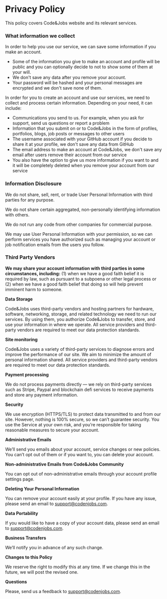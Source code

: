 # Privacy Policy

This policy covers Code&Jobs website and its relevant services.

### What information we collect

In order to help you use our service, we can save some information if you make an account.

- Some of the information you give to make an account and profile will be public and you can optionally decide to not to show some of them at your will.
- We don't save any data after you remove your account.
- Your password will be hashed and your personal messages are encrypted and we don't save none of them.

In order for you to create an account and use our services, we need to collect and process certain information. Depending on your need, it can include:

- Communications you send to us. For example, when you ask for support, send us questions or report a problem
- Information that you submit on or to Code&Jobs in the form of profiles, portfolios, blogs, job posts or messages to other users
- The username associated with your GitHub account if you decide to share it at your profile, we don't save any data from GitHub
- The email address to make an account at Code&Jobs, we don't save any email after users remove their account from our service
- You also have the option to give us more information if you want to and it will be completely deleted when you remove your account from our service

<!-- -->

### Information Disclosure

We do not share, sell, rent, or trade User Personal Information with third parties for any purpose.<br>

We do not share certain aggregated, non-personally identifying information with others.<br>

We do not run any code from other companies for commercial purpose.<br>

We may use User Personal Information with your permission, so we can perform services you have authorized such as managing your account or job notification emails from the users you follow.

<!-- ### Advertising Details

We target advertisements based solely upon:

- Details of the page where the advertisement is shown, including: -->

<!-- -->

<!-- We may place ads in:

- Sidebars
- Below articles
- On search result pages
- On tag pages
- Our dedicated Sponsors page -->

<!-- -->

<!-- All registered members have the ability to disable advertisements — where reasonable — through their Settings page. For instance, it’s not feasible to disable certain advertisements in the form of recognition posts, site-wide contests, dedicated sponsorship page, etc. -->

### Third Party Vendors

**We may share your account information with third parties in some circumstances, including:** (1) when we have a good faith belief it is required by law, such as pursuant to a subpoena or other legal process or (2) when we have a good faith belief that doing so will help prevent imminent harm to someone.

**Data Storage**<br>

Code&Jobs uses third-party vendors and hosting partners for hardware, software, networking, storage, and related technology we need to run our services. By using them, you authorize Code&Jobs to transfer, store, and use your information in where we operate. All service providers and third-party vendors are required to meet our data protection standards.

**Site monitoring**<br>

Code&Jobs uses a variety of third-party services to diagnose errors and improve the performance of our site. We aim to minimize the amount of personal information shared. All service providers and third-party vendors are required to meet our data protection standards.

**Payment processing**<br>

We do not process payments directly — we rely on third-party services such as Stripe, Paypal and blockchain defi services to receive payments and store any payment information.

<!-- <br> -->

<!-- **Tracking & Cookies**<br>

We use browser cookies and similar technologies to recognize you when you return to our Services. Third-party vendors may also use cookies for various reasons.

<br>

Code&Jobs Community uses a specific cookie in order to facilitate the use of Google Universal Analytics for users logged-in to the Applications or the Platforms (“Logged-In User). If you are a Logged-In User, Code&Jobs Community may use your Code&Jobs Community user ID in combination with Google Universal Analytics and Google Analytics to track and analyze the pages of the Services you visit. We do this only to better understand how you use the Website and the other Services, with a view to offering improvements for all Code&Jobs Community users; and to tailor our business and marketing activities accordingly, both generally and specifically to you. Google Analytics cookies do not provide Code&Jobs Community with any Personal Information.You can prevent Google Analytics from recognizing you on return visits to this site by disabling cookies on your browser.<br> -->

<!-- <br>

You may opt-out of this feature by installing the Google Analytics Opt-out Browser Add-on, by setting your web browser to refuse cookies, or by setting your browser to alert you when cookies are being sent. If you do so, note that some parts of the Site may not function properly. -->

**Security**<br>

We use encryption (HTTPS/TLS) to protect data transmitted to and from our site. However, nothing is 100% secure, so we can’t guarantee security. You use the Service at your own risk, and you’re responsible for taking reasonable measures to secure your account.

**Administrative Emails**<br>

We’ll send you emails about your account, service changes or new policies. You can’t opt out of them or if you want to, you can delete your account.<br>

<!-- <br> -->

<!-- When you interact with a transactional email sent from Code&Jobs Community (such as opening an email or clicking on a particular link in an email), we may receive information about that interaction. -->

**Non-administrative Emails from Code&Jobs Community**<br>

You can opt out of non-administrative emails through your account profile settings page.<br>

**Deleting Your Personal Information**<br>

You can remove your account easily at your profile. If you have any issue, please send an email to [<ins>support@codenjobs.com</ins>](<mailto:support@codenjobs.com>).<br>

<!-- <br>

To protect information from accidental or malicious destruction, we may maintain residual copies for a brief time period. But, if you delete your account, your information and content will be unrecoverable after that time. -->

**Data Portability**<br>

If you would like to have a copy of your account data, please send an email to [<ins>support@codenjobs.com</ins>](<mailto:support@codenjobs.com>).<br>

**Business Transfers**<br>

We’ll notify you in advance of any such change.

**Changes to this Policy**<br>

We reserve the right to modify this at any time. If we change this in the future, we will post the revised one.

**Questions**<br>

Please, send us a feedback to [<ins>support@codenjobs.com</ins>](<mailto:support@codenjobs.com>).